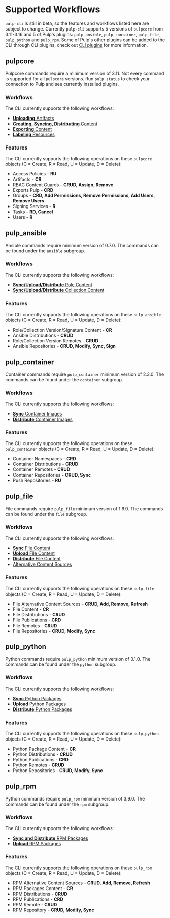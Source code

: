 # Supported Workflows

`pulp-cli` is still in beta, so the features and workflows listed here are subject to change.
Currently `pulp-cli` supports 5 versions of `pulpcore` from 3.11-3.16 and 5 of Pulp's plugins:
`pulp_ansible`, `pulp_container`, `pulp_file`, `pulp_python` and `pulp_rpm`. Some of Pulp's other
plugins can be added to the CLI through CLI plugins, check out [CLI plugins](/#cli-plugins) for more information.

## pulpcore

Pulpcore commands require a minimum version of 3.11. Not every command is supported for all
`pulpcore` versions. Run `pulp status` to check your connection to Pulp and see currently 
installed plugins.

### Workflows

The CLI currently supports the following workflows:

* [**Uploading** Artifacts](https://docs.pulpproject.org/pulpcore/workflows/upload-publish.html)
* [**Creating, Syncing, Distributing** Content](https://docs.pulpproject.org/pulpcore/workflows/exposing-content.html)
* [**Exporting** Content](https://docs.pulpproject.org/pulpcore/workflows/import-export.html#exporting)
* [**Labeling** Resources](https://docs.pulpproject.org/pulpcore/workflows/labels.html)

### Features

The CLI currently supports the following operations on these `pulpcore` objects
(C = Create, R = Read, U = Update, D = Delete):

* Access Policies - **RU**
* Artifacts - **CR**
* RBAC Content Guards - **CRUD, Assign, Remove**
* Exports Pulp - **CRD**
* Groups - **CRD, Add Permissions, Remove Permissions, Add Users, Remove Users**
* Signing Services - **R**
* Tasks - **RD, Cancel**
* Users - **R**


## pulp_ansible

Ansible commands require minimum version of 0.7.0. The commands can be found under the `ansible`
subgroup.

### Workflows

The CLI currently supports the following workflows:

* [**Sync/Upload/Distribute** Role Content](https://docs.pulpproject.org/pulp_ansible/workflows/roles.html)
* [**Sync/Upload/Distribute** Collection Content](https://docs.pulpproject.org/pulp_ansible/workflows/collections.html)

### Features

The CLI currently supports the following operations on these `pulp_ansible` objects
(C = Create, R = Read, U = Update, D = Delete):

* Role/Collection Version/Signature Content - **CR**
* Ansible Distributions - **CRUD**
* Role/Collection Version Remotes - **CRUD**
* Ansible Repositories - **CRUD, Modify, Sync, Sign**


## pulp_container

Container commands require `pulp_container` minimum version of 2.3.0. The commands can be found
under the `container` subgroup.

### Workflows

The CLI currently supports the following workflows:

* [**Sync** Container Images](https://docs.pulpproject.org/pulp_container/workflows/sync.html)
* [**Distribute** Container Images](https://docs.pulpproject.org/pulp_container/workflows/host.html)

### Features

The CLI currently supports the following operations on these `pulp_container` objects
(C = Create, R = Read, U = Update, D = Delete):

* Container Namespaces - **CRD**
* Container Distributions - **CRUD**
* Container Remotes - **CRUD**
* Container Repositories - **CRUD, Sync**
* Push Repositories - **RU**


## pulp_file

File commands require `pulp_file` minimum version of 1.6.0. The commands can be found under the `file`
subgroup.

### Workflows

The CLI currently supports the following workflows:

* [**Sync** File Content](https://docs.pulpproject.org/pulp_file/workflows/sync.html)
* [**Upload** File Content](https://docs.pulpproject.org/pulp_file/workflows/upload.html)
* [**Distribute** File Content](https://docs.pulpproject.org/pulp_file/workflows/publish-host.html)
* [Alternative Content Sources](https://docs.pulpproject.org/pulp_file/workflows/alternate-content-source.html)

### Features

The CLI currently supports the following operations on these `pulp_file` objects
(C = Create, R = Read, U = Update, D = Delete):

* File Alternative Content Sources - **CRUD, Add, Remove, Refresh**
* File Content - **CR**
* File Distributions - **CRUD**
* File Publications - **CRD**
* File Remotes - **CRUD**
* File Repositories - **CRUD, Modify, Sync**


## pulp_python

Python commands require `pulp_python` minimum version of 3.1.0. The commands can be found under the `python`
subgroup.

### Workflows

The CLI currently supports the following workflows:

* [**Sync** Python Packages](https://docs.pulpproject.org/pulp_python/workflows/sync.html)
* [**Upload** Python Packages](https://docs.pulpproject.org/pulp_python/workflows/upload.html)
* [**Distribute** Python Packages](https://docs.pulpproject.org/pulp_python/workflows/publish.html)

### Features

The CLI currently supports the following operations on these `pulp_python` objects
(C = Create, R = Read, U = Update, D = Delete):

* Python Package Content - **CR**
* Python Distributions - **CRUD**
* Python Publications - **CRD**
* Python Remotes - **CRUD**
* Python Repositories - **CRUD, Modify, Sync**


## pulp_rpm

Python commands require `pulp_rpm` minimum version of 3.9.0. The commands can be found under the `rpm`
subgroup.

### Workflows

The CLI currently supports the following workflows:

* [**Sync and Distribute** RPM Packages](https://docs.pulpproject.org/pulp_rpm/workflows/create_sync_publish.html)
* [**Upload** RPM Packages](https://docs.pulpproject.org/pulp_rpm/workflows/upload.html)

### Features

The CLI currently supports the following operations on these `pulp_rpm` objects
(C = Create, R = Read, U = Update, D = Delete):

* RPM Alternative Content Sources - **CRUD, Add, Remove, Refresh**
* RPM Packages Content - **CR**
* RPM Distributions - **CRUD**
* RPM Publications - **CRD**
* RPM Remote - **CRUD**
* RPM Repository - **CRUD, Modify, Sync**

